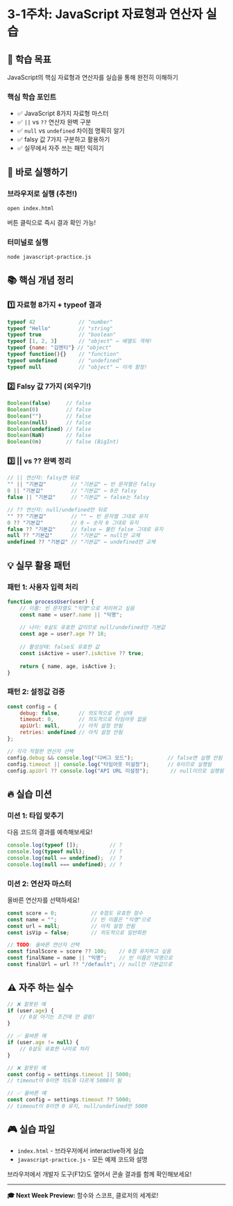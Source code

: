 # 3-1주차: JavaScript 자료형과 연산자 실습

## 🎯 학습 목표

JavaScript의 핵심 자료형과 연산자를 실습을 통해 완전히 이해하기

### 핵심 학습 포인트
- ✅ JavaScript 8가지 자료형 마스터
- ✅ `||` vs `??` 연산자 완벽 구분  
- ✅ `null` vs `undefined` 차이점 명확히 알기
- ✅ falsy 값 7가지 구분하고 활용하기
- ✅ 실무에서 자주 쓰는 패턴 익히기

## 🚀 바로 실행하기

### 브라우저로 실행 (추천!)
```bash
open index.html
```
버튼 클릭으로 즉시 결과 확인 가능!

### 터미널로 실행
```bash
node javascript-practice.js
```

## 📚 핵심 개념 정리

### 1️⃣ 자료형 8가지 + typeof 결과
```javascript
typeof 42              // "number"
typeof "Hello"         // "string"
typeof true            // "boolean"
typeof [1, 2, 3]       // "object" ← 배열도 객체!
typeof {name: "김멘티"} // "object"
typeof function(){}    // "function"
typeof undefined       // "undefined"
typeof null            // "object" ← 이게 함정!
```

### 2️⃣ Falsy 값 7가지 (외우기!)
```javascript
Boolean(false)     // false
Boolean(0)         // false
Boolean("")        // false
Boolean(null)      // false
Boolean(undefined) // false
Boolean(NaN)       // false
Boolean(0n)        // false (BigInt)
```

### 3️⃣ || vs ?? 완벽 정리
```javascript
// || 연산자: falsy면 뒤로
"" || "기본값"        // "기본값" ← 빈 문자열은 falsy
0 || "기본값"         // "기본값" ← 0은 falsy
false || "기본값"     // "기본값" ← false는 falsy

// ?? 연산자: null/undefined만 뒤로
"" ?? "기본값"        // "" ← 빈 문자열 그대로 유지
0 ?? "기본값"         // 0 ← 숫자 0 그대로 유지  
false ?? "기본값"     // false ← 불린 false 그대로 유지
null ?? "기본값"      // "기본값" ← null만 교체
undefined ?? "기본값" // "기본값" ← undefined만 교체
```

## 💡 실무 활용 패턴

### 패턴 1: 사용자 입력 처리
```javascript
function processUser(user) {
    // 이름: 빈 문자열도 "익명"으로 처리하고 싶음
    const name = user?.name || "익명";
    
    // 나이: 0살도 유효한 값이므로 null/undefined만 기본값
    const age = user?.age ?? 18;
    
    // 활성상태: false도 유효한 값
    const isActive = user?.isActive ?? true;
    
    return { name, age, isActive };
}
```

### 패턴 2: 설정값 검증
```javascript
const config = {
    debug: false,      // 의도적으로 끈 상태
    timeout: 0,        // 의도적으로 타임아웃 없음
    apiUrl: null,      // 아직 설정 안됨
    retries: undefined // 아직 설정 안됨
};

// 각각 적절한 연산자 선택
config.debug && console.log("디버그 모드");           // false면 실행 안됨
config.timeout || console.log("타임아웃 미설정");      // 0이므로 실행됨
config.apiUrl ?? console.log("API URL 미설정");       // null이므로 실행됨
```

## 🔥 실습 미션

### 미션 1: 타입 맞추기
다음 코드의 결과를 예측해보세요!
```javascript
console.log(typeof []);          // ?
console.log(typeof null);        // ?
console.log(null == undefined);  // ?
console.log(null === undefined); // ?
```

### 미션 2: 연산자 마스터
올바른 연산자를 선택하세요!
```javascript
const score = 0;           // 0점도 유효한 점수
const name = "";           // 빈 이름은 "익명"으로
const url = null;          // 아직 설정 안됨
const isVip = false;       // 의도적으로 일반회원

// TODO: 올바른 연산자 선택
const finalScore = score ?? 100;    // 0점 유지하고 싶음
const finalName = name || "익명";    // 빈 이름은 익명으로
const finalUrl = url ?? "/default"; // null만 기본값으로
```

## ⚠️ 자주 하는 실수

```javascript
// ❌ 잘못된 예
if (user.age) {
    // 0살 아기는 조건에 안 걸림!
}

// ✅ 올바른 예  
if (user.age != null) {
    // 0살도 유효한 나이로 처리
}

// ❌ 잘못된 예
const config = settings.timeout || 5000;
// timeout이 0이면 의도와 다르게 5000이 됨

// ✅ 올바른 예
const config = settings.timeout ?? 5000;
// timeout이 0이면 0 유지, null/undefined만 5000
```

## 🎮 실습 파일

- `index.html` - 브라우저에서 interactive하게 실습
- `javascript-practice.js` - 모든 예제 코드와 설명

브라우저에서 개발자 도구(F12)도 열어서 콘솔 결과를 함께 확인해보세요!

---
**🎓 Next Week Preview:** 함수와 스코프, 클로저의 세계로!